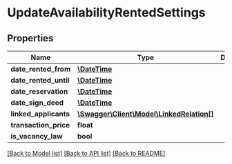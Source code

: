 # UpdateAvailabilityRentedSettings

## Properties
Name | Type | Description | Notes
------------ | ------------- | ------------- | -------------
**date_rented_from** | [**\DateTime**](\DateTime.md) |  | 
**date_rented_until** | [**\DateTime**](\DateTime.md) |  | [optional] 
**date_reservation** | [**\DateTime**](\DateTime.md) |  | [optional] 
**date_sign_deed** | [**\DateTime**](\DateTime.md) |  | [optional] 
**linked_applicants** | [**\Swagger\Client\Model\LinkedRelation[]**](LinkedRelation.md) |  | [optional] 
**transaction_price** | **float** |  | 
**is_vacancy_law** | **bool** |  | [optional] 

[[Back to Model list]](../README.md#documentation-for-models) [[Back to API list]](../README.md#documentation-for-api-endpoints) [[Back to README]](../README.md)


